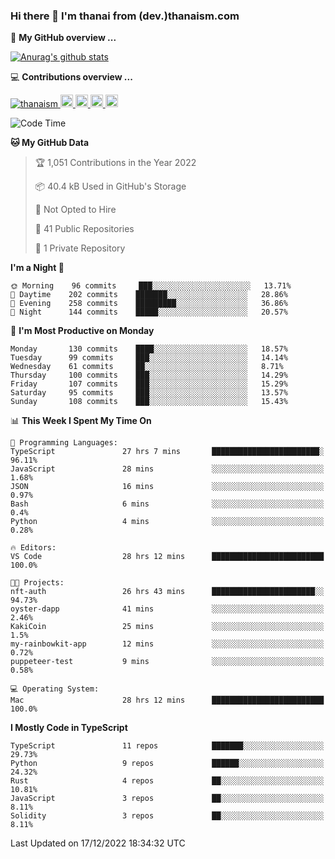 ### Hi there 👋 I'm thanai from (dev.)thanaism.com

<!-- バッジ関連 -->
<!--
メイン：https://shields.io/category/social
GitHub view：https://github.com/antonkomarev/github-profile-views-counter
Qiita contributions：https://qiita.com/mikkame/items/f2c60d9caf8a8e38ec50
 -->

🍎 **My GitHub overview ...**

<!-- GitHubトロフィー -->
<!--
https://github.com/ryo-ma/github-profile-trophy
 -->

<!-- [![trophy](https://github-profile-trophy.vercel.app/?username=thanaism)](https://github.com/thanaism/thanaism) -->

<!-- GitHubステータス -->
<!--
https://github.com/anuraghazra/github-readme-stats
 -->

[![Anurag's github stats](https://github-readme-stats.vercel.app/api?username=thanaism&count_private=true&show_icons=true)](https://github.com/thanaism/thanaism)

<!-- [![ReadMe Card](https://github-readme-stats.vercel.app/api/pin/?username=thanaism&repo=thanaism)](https://github.com/thanaism/thanaism) -->

<!-- Skill icons -->
<!--
https://rahuldkjain.github.io/gh-profile-readme-generator/
 -->

💻 **Contributions overview ...**

<p align="left">

  <a href="https://github.com/thanaism/thanaism/">
    <img src="https://komarev.com/ghpvc/?username=thanaism" alt="thanaism" />
  </a>
  <a href="http://twitter.com/okinawa__noodle">
    <img height="20" src="https://img.shields.io/twitter/follow/okinawa__noodle?label=Twitter&logo=twitter&style=flat" />
  </a>
  <a href="https://github.com/thanaism">
    <img height="20" src="https://img.shields.io/github/followers/thanaism?label=follow&logo=github&style=flat" />
  </a>
  <!-- <a href="https://www.reddit.com/user/thanaism">
    <img height="20" src="https://img.shields.io/reddit/user-karma/combined/thanaism?label=Reddit&logo=reddit&style=flat" />
  </a>
  <a href="https://stackoverflow.com/users/5720201/thanaism">
    <img height="20" src="https://img.shields.io/stackexchange/stackoverflow/r/5720201?label=StackOverflow&logo=stack-overflow&style=flat" /> -->
  </a>
  <a href="http://qiita.com/thanai">
    <img height="20" src="https://qiita-badge.apiapi.app/s/thanai/posts.svg" />
  </a>
  <//qiita.com/thanai">
    <img height="20" src="https://qiita-badge.apiapi.app/s/thanai/contributions.svg" />
  </a>
</p>

<!--START_SECTION:waka-->
![Code Time](http://img.shields.io/badge/Code%20Time-1%2C144%20hrs%2012%20mins-blue)

**🐱 My GitHub Data** 

> 🏆 1,051 Contributions in the Year 2022
 > 
> 📦 40.4 kB Used in GitHub's Storage 
 > 
> 🚫 Not Opted to Hire
 > 
> 📜 41 Public Repositories 
 > 
> 🔑 1 Private Repository 
 > 
**I'm a Night 🦉** 

```text
🌞 Morning    96 commits     ███░░░░░░░░░░░░░░░░░░░░░░   13.71% 
🌆 Daytime    202 commits    ███████░░░░░░░░░░░░░░░░░░   28.86% 
🌃 Evening    258 commits    █████████░░░░░░░░░░░░░░░░   36.86% 
🌙 Night      144 commits    █████░░░░░░░░░░░░░░░░░░░░   20.57%

```
📅 **I'm Most Productive on Monday** 

```text
Monday       130 commits    ████░░░░░░░░░░░░░░░░░░░░░   18.57% 
Tuesday      99 commits     ███░░░░░░░░░░░░░░░░░░░░░░   14.14% 
Wednesday    61 commits     ██░░░░░░░░░░░░░░░░░░░░░░░   8.71% 
Thursday     100 commits    ███░░░░░░░░░░░░░░░░░░░░░░   14.29% 
Friday       107 commits    ███░░░░░░░░░░░░░░░░░░░░░░   15.29% 
Saturday     95 commits     ███░░░░░░░░░░░░░░░░░░░░░░   13.57% 
Sunday       108 commits    ███░░░░░░░░░░░░░░░░░░░░░░   15.43%

```


📊 **This Week I Spent My Time On** 

```text
💬 Programming Languages: 
TypeScript               27 hrs 7 mins       ████████████████████████░   96.11% 
JavaScript               28 mins             ░░░░░░░░░░░░░░░░░░░░░░░░░   1.68% 
JSON                     16 mins             ░░░░░░░░░░░░░░░░░░░░░░░░░   0.97% 
Bash                     6 mins              ░░░░░░░░░░░░░░░░░░░░░░░░░   0.4% 
Python                   4 mins              ░░░░░░░░░░░░░░░░░░░░░░░░░   0.28%

🔥 Editors: 
VS Code                  28 hrs 12 mins      █████████████████████████   100.0%

🐱‍💻 Projects: 
nft-auth                 26 hrs 43 mins      ███████████████████████░░   94.73% 
oyster-dapp              41 mins             ░░░░░░░░░░░░░░░░░░░░░░░░░   2.46% 
KakiCoin                 25 mins             ░░░░░░░░░░░░░░░░░░░░░░░░░   1.5% 
my-rainbowkit-app        12 mins             ░░░░░░░░░░░░░░░░░░░░░░░░░   0.72% 
puppeteer-test           9 mins              ░░░░░░░░░░░░░░░░░░░░░░░░░   0.58%

💻 Operating System: 
Mac                      28 hrs 12 mins      █████████████████████████   100.0%

```

**I Mostly Code in TypeScript** 

```text
TypeScript               11 repos            ███████░░░░░░░░░░░░░░░░░░   29.73% 
Python                   9 repos             ██████░░░░░░░░░░░░░░░░░░░   24.32% 
Rust                     4 repos             ██░░░░░░░░░░░░░░░░░░░░░░░   10.81% 
JavaScript               3 repos             ██░░░░░░░░░░░░░░░░░░░░░░░   8.11% 
Solidity                 3 repos             ██░░░░░░░░░░░░░░░░░░░░░░░   8.11%

```



 Last Updated on 17/12/2022 18:34:32 UTC
<!--END_SECTION:waka-->
